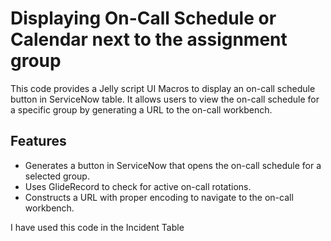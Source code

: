 # Displaying On-Call Schedule or Calendar next to the assignment group

This code provides a Jelly script UI Macros to display an on-call schedule button in ServiceNow table. It allows users to view the on-call schedule for a specific group by generating a URL to the on-call workbench.

## Features
- Generates a button in ServiceNow that opens the on-call schedule for a selected group.
- Uses GlideRecord to check for active on-call rotations.
- Constructs a URL with proper encoding to navigate to the on-call workbench.

I have used this code in the Incident Table 
